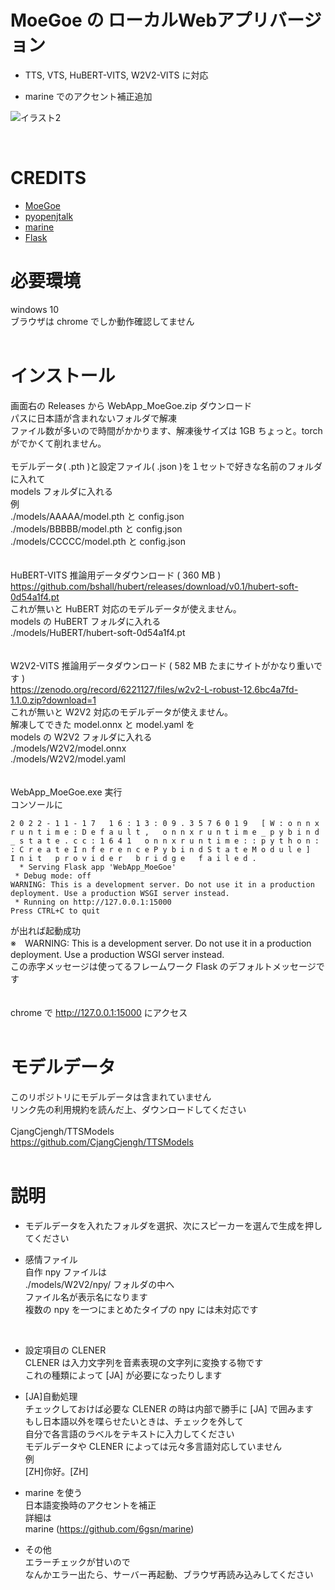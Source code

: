 # MoeGoe の ローカルWebアプリバージョン

- TTS, VTS, HuBERT-VITS, W2V2-VITS に対応

- marine でのアクセント補正追加

![イラスト2](https://user-images.githubusercontent.com/109923659/202389969-7c8cd4c7-1df1-48c8-992e-464f3cec2be6.jpg)

<br>

# CREDITS
- [MoeGoe](https://github.com/CjangCjengh/MoeGoe)
- [pyopenjtalk](https://github.com/r9y9/pyopenjtalk)
- [marine](https://github.com/6gsn/marine)
- [Flask](https://palletsprojects.com/p/flask/)

# 必要環境
windows 10<br>
ブラウザは chrome でしか動作確認してません<br>
<br>
# インストール
画面右の Releases から WebApp_MoeGoe.zip ダウンロード<br>
パスに日本語が含まれないフォルダで解凍<br>
ファイル数が多いので時間がかかります、解凍後サイズは 1GB ちょっと。torch がでかくて削れません。<br>
<br>
モデルデータ( .pth )と設定ファイル( .json )を１セットで好きな名前のフォルダに入れて<br>
models フォルダに入れる<br>
例<br>
./models/AAAAA/model.pth と config.json<br>
./models/BBBBB/model.pth と config.json<br>
./models/CCCCC/model.pth と config.json<br>
<br>
<br>
HuBERT-VITS 推論用データダウンロード ( 360 MB )<br>
https://github.com/bshall/hubert/releases/download/v0.1/hubert-soft-0d54a1f4.pt<br>
これが無いと HuBERT 対応のモデルデータが使えません。<br>
models の HuBERT フォルダに入れる<br>
./models/HuBERT/hubert-soft-0d54a1f4.pt<br>
<br>
<br>
W2V2-VITS 推論用データダウンロード ( 582 MB たまにサイトがかなり重いです )<br>
https://zenodo.org/record/6221127/files/w2v2-L-robust-12.6bc4a7fd-1.1.0.zip?download=1<br>
これが無いと W2V2 対応のモデルデータが使えません。<br>
解凍してできた model.onnx と model.yaml を<br>
models の W2V2 フォルダに入れる<br>
./models/W2V2/model.onnx<br>
./models/W2V2/model.yaml<br>
<br>
<br>
WebApp_MoeGoe.exe 実行<br>
コンソールに<br>
```
2 0 2 2 - 1 1 - 1 7   1 6 : 1 3 : 0 9 . 3 5 7 6 0 1 9   [ W : o n n x r u n t i m e : D e f a u l t ,   o n n x r u n t i m e _ p y b i n d _ s t a t e . c c : 1 6 4 1   o n n x r u n t i m e : : p y t h o n : : C r e a t e I n f e r e n c e P y b i n d S t a t e M o d u l e ]   I n i t   p r o v i d e r   b r i d g e   f a i l e d .
  * Serving Flask app 'WebApp_MoeGoe'
 * Debug mode: off
WARNING: This is a development server. Do not use it in a production deployment. Use a production WSGI server instead.
 * Running on http://127.0.0.1:15000
Press CTRL+C to quit
```
が出れば起動成功<br>
※　WARNING: This is a development server. Do not use it in a production deployment. Use a production WSGI server instead.<br>
この赤字メッセージは使ってるフレームワーク Flask のデフォルトメッセージです<br>
<br>
<br>
chrome で http://127.0.0.1:15000 にアクセス<br>
<br>

# モデルデータ
このリポジトリにモデルデータは含まれていません<br>
リンク先の利用規約を読んだ上、ダウンロードしてください<br>
<br>
CjangCjengh/TTSModels<br>
https://github.com/CjangCjengh/TTSModels<br>
<br>

# 説明
- モデルデータを入れたフォルダを選択、次にスピーカーを選んで生成を押してください<br>

- 感情ファイル<br>
自作 npy ファイルは<br>
./models/W2V2/npy/ フォルダの中へ<br>
ファイル名が表示名になります<br>
複数の npy を一つにまとめたタイプの npy には未対応です<br>
<br>

- 設定項目の CLENER<br>
CLENER は入力文字列を音素表現の文字列に変換する物です<br>
これの種類によって [JA] が必要になったりします<br>

- [JA]自動処理<br>
チェックしておけば必要な CLENER の時は内部で勝手に [JA] で囲みます<br>
もし日本語以外を喋らせたいときは、チェックを外して<br>
自分で各言語のラベルをテキストに入力してください<br>
モデルデータや CLENER によっては元々多言語対応していません<br>
例<br>
[ZH]你好。[ZH]<br>

- marine を使う<br>
日本語変換時のアクセントを補正<br>
詳細は<br>
marine (https://github.com/6gsn/marine)<br>

- その他<br>
エラーチェックが甘いので<br>
なんかエラー出たら、サーバー再起動、ブラウザ再読み込みしてください<br>





